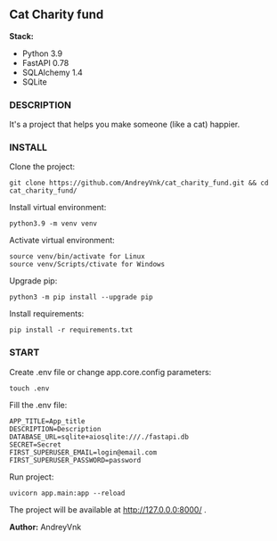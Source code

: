 ## Cat Charity fund

**Stack:**
* Python 3.9
* FastAPI 0.78
* SQLAlchemy 1.4
* SQLite

### DESCRIPTION

It's a project that helps you make someone (like a cat) happier.

### INSTALL

Clone the project:
```
git clone https://github.com/AndreyVnk/cat_charity_fund.git && cd cat_charity_fund/
```
Install virtual environment:
```
python3.9 -m venv venv
```
Activate virtual environment:
```
source venv/bin/activate for Linux
source venv/Scripts/ctivate for Windows
```
Upgrade pip:
```
python3 -m pip install --upgrade pip
```
Install requirements:
```
pip install -r requirements.txt
```

### START
Create .env file or change app.core.config parameters:
```
touch .env
```
Fill the .env file:
```
APP_TITLE=App_title
DESCRIPTION=Description
DATABASE_URL=sqlite+aiosqlite:///./fastapi.db
SECRET=Secret
FIRST_SUPERUSER_EMAIL=login@email.com
FIRST_SUPERUSER_PASSWORD=password
```
Run project:
```
uvicorn app.main:app --reload
```
The project will be available at http://127.0.0.0:8000/ .

**Author:** AndreyVnk
